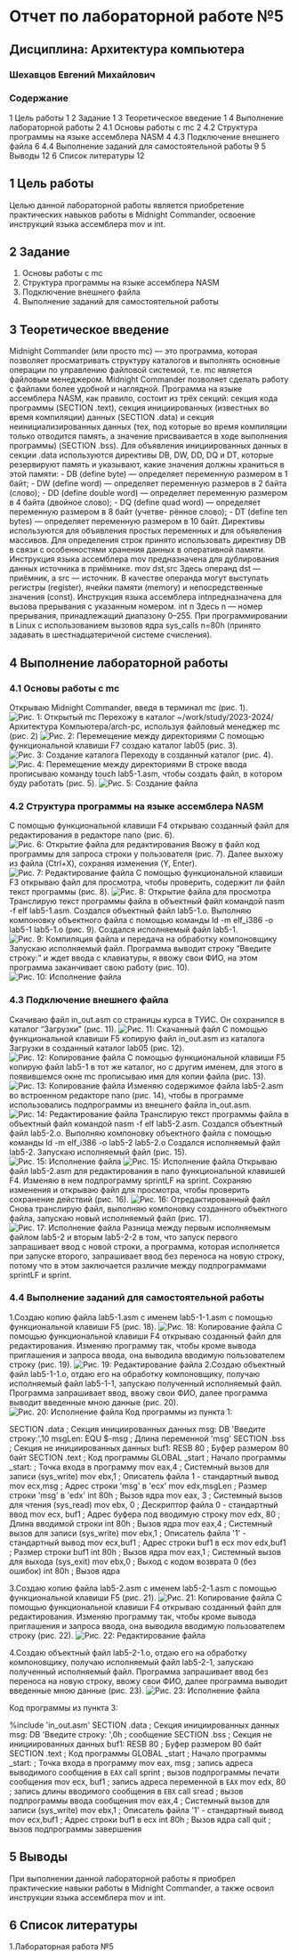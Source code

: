 # Отчет по лабораторной работе №5
## Дисциплина: Архитектура компьютера
### Шехавцов Евгений Михайлович

### Содержание
1	Цель работы	1
2	Задание	1
3	Теоретическое введение	1
4	Выполнение лабораторной работы	2
4.1	Основы работы с mc	2
4.2	Структура программы на языке ассемблера NASM	4
4.3	Подключение внешнего файла	6
4.4	Выполнение заданий для самостоятельной работы	9
5	Выводы	12
6	Список литературы	12

## 1	Цель работы
Целью данной лабораторной работы является приобретение практических навыков работы в Midnight Commander, освоение инструкций языка ассемблера mov и int.
## 2	Задание
   1. Основы работы с mc
   2. Структура программы на языке ассемблера NASM
   3. Подключение внешнего файла
   4. Выполнение заданий для самостоятельной работы

## 3	Теоретическое введение

Midnight Commander (или просто mc) — это программа, которая позволяет просматривать структуру каталогов и выполнять основные операции по управлению файловой системой, т.е. mc является файловым менеджером. Midnight Commander позволяет сделать работу с файлами более удобной и наглядной. Программа на языке ассемблера NASM, как правило, состоит из трёх секций: секция кода программы (SECTION .text), секция инициированных (известных во время компиляции) данных (SECTION .data) и секция неинициализированных данных (тех, под которые во время компиляции только отводится память, а значение присваивается в ходе выполнения программы) (SECTION .bss). Для объявления инициированных данных в секции .data используются директивы DB, DW, DD, DQ и DT, которые резервируют память и указывают, какие значения должны храниться в этой памяти: - DB (define byte) — определяет переменную размером в 1 байт; - DW (define word) — определяет переменную размеров в 2 байта (слово); - DD (define double word) — определяет переменную размером в 4 байта (двойное слово); - DQ (define quad word) — определяет переменную размером в 8 байт (учетве- рённое слово); - DT (define ten bytes) — определяет переменную размером в 10 байт. Директивы используются для объявления простых переменных и для объявления массивов. Для определения строк принято использовать директиву DB в связи с особенностями хранения данных в оперативной памяти. Инструкция языка ассемблера mov предназначена для дублирования данных источника в приёмнике.
mov dst,src
Здесь операнд dst — приёмник, а src — источник. В качестве операнда могут выступать регистры (register), ячейки памяти (memory) и непосредственные значения (const). Инструкция языка ассемблера intпредназначена для вызова прерывания с указанным номером.
int n
Здесь n — номер прерывания, принадлежащий диапазону 0–255. При программировании в Linux с использованием вызовов ядра sys_calls n=80h (принято задавать в шестнадцатеричной системе счисления).

## 4	Выполнение лабораторной работы
### 4.1	Основы работы с mc

Открываю Midnight Commander, введя в терминал mc (рис. 1).
![Рис. 1: Открытый mc](image/Screenshot_1.png)
Перехожу в каталог ~/work/study/2023-2024/Архитектура Компьютера/arch-pc, используя файловый менеджер mc (рис. 2)
![Рис. 2: Перемещение между директориями](image/Screenshot_2.png)
С помощью функциональной клавиши F7 создаю каталог lab05 (рис. 3).
![Рис. 3: Создание каталога](image/Screenshot_3.png)
Переходу в созданный каталог (рис. 4).
![Рис. 4: Перемещение между директориями](image/Screenshot_4.png)
В строке ввода прописываю команду touch lab5-1.asm, чтобы создать файл, в котором буду работать (рис. 5).
![Рис. 5: Создание файла](image/Screenshot_5.png)
### 4.2	Структура программы на языке ассемблера NASM
С помощью функциональной клавиши F4 открываю созданный файл для редактирования в редакторе nano (рис. 6).
![Рис. 6: Открытие файла для редактирования](image/Screenshot_6.png)
Ввожу в файл код программы для запроса строки у пользователя (рис. 7). Далее выхожу из файла (Ctrl+X), сохраняя изменения (Y, Enter).
![Рис. 7: Редактирование файла](image/Screenshot_7.png)
С помощью функциональной клавиши F3 открываю файл для просмотра, чтобы проверить, содержит ли файл текст программы (рис. 8).
![Рис. 8: Открытие файла для просмотра](image/Screenshot_8.png)
Транслирую текст программы файла в объектный файл командой nasm -f elf lab5-1.asm. Создался объектный файл lab5-1.o. Выполняю компоновку объектного файла с помощью команды ld -m elf_i386 -o lab5-1 lab5-1.o (рис. 9). Создался исполняемый файл lab5-1.
![Рис. 9: Компиляция файла и передача на обработку компоновщику](image/Screenshot_9.png)
Запускаю исполняемый файл. Программа выводит строку “Введите строку:” и ждет ввода с клавиатуры, я ввожу свои ФИО, на этом программа заканчивает свою работу (рис. 10).
![Рис. 10: Исполнение файла](image/Screenshot_10.png)
### 4.3	Подключение внешнего файла
Скачиваю файл in_out.asm со страницы курса в ТУИС. Он сохранился в каталог “Загрузки” (рис. 11).
![Рис. 11: Скачанный файл](image/Screenshot_11.png)
С помощью функциональной клавиши F5 копирую файл in_out.asm из каталога Загрузки в созданный каталог lab05 (рис. 12).
![Рис. 12: Копирование файла](image/Screenshot_12.png)
С помощью функциональной клавиши F5 копирую файл lab5-1 в тот же каталог, но с другим именем, для этого в появившемся окне mc прописываю имя для копии файла (рис. 13).
![Рис. 13: Копирование файла](image/Screenshot_13.png)
Изменяю содержимое файла lab5-2.asm во встроенном редакторе nano (рис. 14), чтобы в программе использовались подпрограммы из внешнего файла in_out.asm.
![Рис. 14: Редактирование файла](image/Screenshot_14.png)
Транслирую текст программы файла в объектный файл командой nasm -f elf lab5-2.asm. Создался объектный файл lab5-2.o. Выполняю компоновку объектного файла с помощью команды ld -m elf_i386 -o lab5-2 lab5-2.o Создался исполняемый файл lab5-2. Запускаю исполняемый файл (рис. 15).
![Рис. 15: Исполнение файла](image/Screenshot_15.png)
![Рис. 15: Исполнение файла](image/Screenshot_16.png)
Открываю файл lab5-2.asm для редактирования в nano функциональной клавишей F4. Изменяю в нем подпрограмму sprintLF на sprint. Сохраняю изменения и открываю файл для просмотра, чтобы проверить сохранение действий (рис. 16).
![Рис. 16: Отредактированный файл](image/Screenshot_17.png)
Снова транслирую файл, выполняю компоновку созданного объектного файла, запускаю новый исполняемый файл (рис. 17).
![Рис. 17: Исполнение файла](image/Screenshot_18.png)
Разница между первым исполняемым файлом lab5-2 и вторым lab5-2-2 в том, что запуск первого запрашивает ввод с новой строки, а программа, которая исполняется при запуске второго, запрашивает ввод без переноса на новую строку, потому что в этом заключается различие между подпрограммами sprintLF и sprint.
### 4.4	Выполнение заданий для самостоятельной работы
1.Создаю копию файла lab5-1.asm с именем lab5-1-1.asm с помощью функциональной клавиши F5 (рис. 18).
![Рис. 18: Копирование файла](image/Screenshot_19.png)
С помощью функциональной клавиши F4 открываю созданный файл для редактирования. Изменяю программу так, чтобы кроме вывода приглашения и запроса ввода, она выводила вводимую пользователем строку (рис. 19).
![Рис. 19: Редактирование файла](image/Screenshot_20.png)
2.Создаю объектный файл lab5-1-1.o, отдаю его на обработку компоновщику, получаю исполняемый файл lab5-1-1, запускаю полученный исполняемый файл. Программа запрашивает ввод, ввожу свои ФИО, далее программа выводит введенные мною данные (рис. 20).
![Рис. 20: Исполнение файла](image/Screenshot_21.png)
Код программы из пункта 1:

SECTION .data ; Секция инициированных данных
msg: DB 'Введите строку:',10
msgLen: EQU $-msg ; Длина переменной 'msg'
SECTION .bss ; Секция не инициированных данных
buf1: RESB 80 ; Буфер размером 80 байт
SECTION .text ; Код программы
GLOBAL _start ; Начало программы
_start: ; Точка входа в программу
mov eax,4 ; Системный вызов для записи (sys_write)
mov ebx,1 ; Описатель файла 1 - стандартный вывод
mov ecx,msg ; Адрес строки 'msg' в 'ecx'
mov edx,msgLen ; Размер строки 'msg' в 'edx'
int 80h ; Вызов ядра
mov eax, 3 ; Системный вызов для чтения (sys_read)
mov ebx, 0 ; Дескриптор файла 0 - стандартный ввод
mov ecx, buf1 ; Адрес буфера под вводимую строку
mov edx, 80 ; Длина вводимой строки
int 80h ; Вызов ядра
mov eax,4 ; Системный вызов для записи (sys_write)
mov ebx,1 ; Описатель файла '1' - стандартный вывод
mov ecx,buf1 ; Адрес строки buf1 в ecx
mov edx,buf1 ; Размер строки buf1
int 80h ; Вызов ядра
mov eax,1 ; Системный вызов для выхода (sys_exit)
mov ebx,0 ; Выход с кодом возврата 0 (без ошибок)
int 80h ; Вызов ядра


3.Создаю копию файла lab5-2.asm с именем lab5-2-1.asm с помощью функциональной клавиши F5 (рис. 21).
![Рис. 21: Копирование файла](image/Screenshot_22.png)
С помощью функциональной клавиши F4 открываю созданный файл для редактирования. Изменяю программу так, чтобы кроме вывода приглашения и запроса ввода, она выводила вводимую пользователем строку (рис. 22).
![Рис. 22: Редактирование файла](image/Screenshot_23.png)

4.Создаю объектный файл lab5-2-1.o, отдаю его на обработку компоновщику, получаю исполняемый файл lab5-2-1, запускаю полученный исполняемый файл. Программа запрашивает ввод без переноса на новую строку, ввожу свои ФИО, далее программа выводит введенные мною данные (рис. 23).
![Рис. 23: Исполнение файла](image/Screenshot_24.png)

Код программы из пункта 3:

%include 'in_out.asm'
SECTION .data ; Секция инициированных данных
msg: DB 'Введите строку: ',0h ; сообщение
SECTION .bss ; Секция не инициированных данных
buf1: RESB 80 ; Буфер размером 80 байт
SECTION .text ; Код программы
GLOBAL _start ; Начало программы
_start: ; Точка входа в программу
mov eax, msg ; запись адреса выводимого сообщения в `EAX`
call sprint ; вызов подпрограммы печати сообщения
mov ecx, buf1 ; запись адреса переменной в `EAX`
mov edx, 80 ; запись длины вводимого сообщения в `EBX`
call sread ; вызов подпрограммы ввода сообщения
mov eax,4 ; Системный вызов для записи (sys_write)
mov ebx,1 ; Описатель файла '1' - стандартный вывод
mov ecx,buf1 ; Адрес строки buf1 в ecx
int 80h ; Вызов ядра
call quit ; вызов подпрограммы завершения

## 5	Выводы
При выполнении данной лабораторной работы я приобрел практические навыки работы в Midnight Commander, а также освоил инструкции языка ассемблера mov и int.

## 6	Список литературы
1.Лабораторная работа №5
